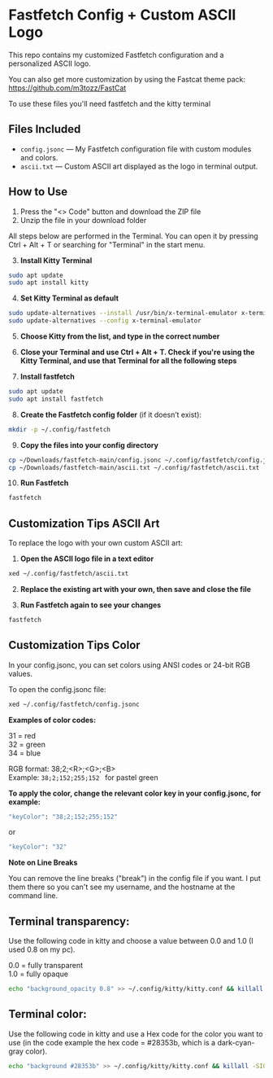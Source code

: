 # Fastfetch Config + Custom ASCII Logo

This repo contains my customized Fastfetch configuration and a personalized ASCII logo.

You can also get more customization by using the Fastcat theme pack: https://github.com/m3tozz/FastCat

To use these files you'll need fastfetch and the kitty terminal

## Files Included

- `config.jsonc` — My Fastfetch configuration file with custom modules and colors.
- `ascii.txt` — Custom ASCII art displayed as the logo in terminal output.



## How to Use

1. Press the "<> Code" button and download the ZIP file
2. Unzip the file in your download folder

All steps below are performed in the Terminal. You can open it by pressing Ctrl + Alt + T or searching for "Terminal" in the start menu.

3. **Install Kitty Terminal** 

```bash
sudo apt update  
sudo apt install kitty
```

4. **Set Kitty Terminal as default** 

```bash
sudo update-alternatives --install /usr/bin/x-terminal-emulator x-terminal-emulator ~/.local/kitty.app/bin/kitty 50
sudo update-alternatives --config x-terminal-emulator
```
5. **Choose Kitty from the list, and type in the correct number**
    
6. **Close your Terminal and use Ctrl + Alt + T. Check if you're using the Kitty Terminal, and use that Terminal for all the following steps**

7. **Install fastfetch**

```bash
sudo apt update  
sudo apt install fastfetch   
```

8. **Create the Fastfetch config folder** (if it doesn’t exist):

```bash
mkdir -p ~/.config/fastfetch
```

9. **Copy the files into your config directory** 

```bash
cp ~/Downloads/fastfetch-main/config.jsonc ~/.config/fastfetch/config.jsonc
cp ~/Downloads/fastfetch-main/ascii.txt ~/.config/fastfetch/ascii.txt
```

10. **Run Fastfetch** 

```bash
fastfetch
```
## Customization Tips ASCII Art

To replace the logo with your own custom ASCII art:

1. **Open the ASCII logo file in a text editor**

```bash
xed ~/.config/fastfetch/ascii.txt
```

2. **Replace the existing art with your own, then save and close the file**

3. **Run Fastfetch again to see your changes**

```bash
fastfetch
```

## Customization Tips Color

In your config.jsonc, you can set colors using ANSI codes or 24-bit RGB values.  

To open the config.jsonc file:

```bash
xed ~/.config/fastfetch/config.jsonc
```

**Examples of color codes:**

31 = red  
32 = green  
34 = blue  

RGB format: 38;2;&lt;R&gt;;&lt;G&gt;;&lt;B&gt;    
Example: ```38;2;152;255;152 ``` for pastel green  

**To apply the color, change the relevant color key in your config.jsonc, for example:**

```bash
"keyColor": "38;2;152;255;152"
```
or
```bash
"keyColor": "32"  
```
**Note on Line Breaks**

You can remove the line breaks ("break") in the config file if you want. I put them there so you can't see my username, and the hostname at the command line.

## Terminal transparency:

Use the following code in kitty and choose a value between 0.0 and 1.0 (I used 0.8 on my pc).

0.0 = fully transparent  
1.0 = fully opaque  

```bash
echo "background_opacity 0.8" >> ~/.config/kitty/kitty.conf && killall -SIGUSR1 kitty
```

## Terminal color:

Use the following code in kitty and use a Hex code for the color you want to use (in the code example the hex code = #28353b, which is a dark-cyan-gray color).

```bash
echo "background #28353b" >> ~/.config/kitty/kitty.conf && killall -SIGUSR1 kitty
```
